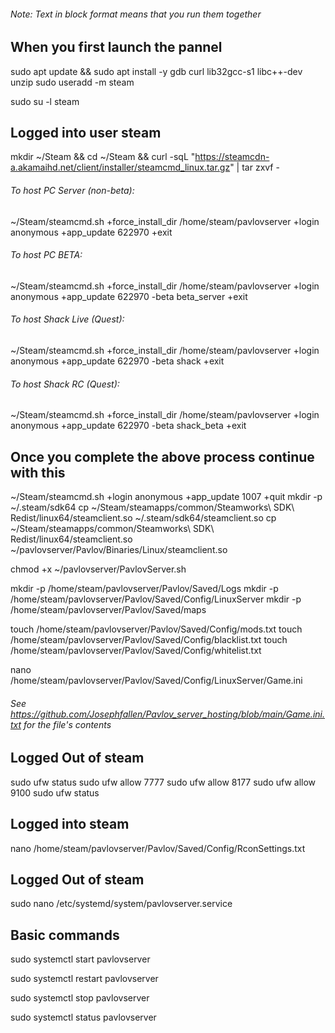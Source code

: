 ###### Note: Text in block format means that you run them together
## When you first launch the pannel
sudo apt update && sudo apt install -y gdb curl lib32gcc-s1 libc++-dev unzip
sudo useradd -m steam

sudo su -l steam

## Logged into user steam

mkdir ~/Steam && cd ~/Steam && curl -sqL "https://steamcdn-a.akamaihd.net/client/installer/steamcmd_linux.tar.gz" | tar zxvf -

###### To host PC Server (non-beta):

~/Steam/steamcmd.sh +force_install_dir /home/steam/pavlovserver +login anonymous +app_update 622970 +exit

###### To host PC BETA:

~/Steam/steamcmd.sh +force_install_dir /home/steam/pavlovserver +login anonymous +app_update 622970 -beta beta_server +exit

###### To host Shack Live (Quest):

~/Steam/steamcmd.sh +force_install_dir /home/steam/pavlovserver +login anonymous +app_update 622970 -beta shack +exit

###### To host Shack RC (Quest):
~/Steam/steamcmd.sh +force_install_dir /home/steam/pavlovserver +login anonymous +app_update 622970 -beta shack_beta +exit

## Once you complete the above process continue with this
~/Steam/steamcmd.sh +login anonymous +app_update 1007 +quit
mkdir -p ~/.steam/sdk64
cp ~/Steam/steamapps/common/Steamworks\ SDK\ Redist/linux64/steamclient.so ~/.steam/sdk64/steamclient.so
cp ~/Steam/steamapps/common/Steamworks\ SDK\ Redist/linux64/steamclient.so ~/pavlovserver/Pavlov/Binaries/Linux/steamclient.so

chmod +x ~/pavlovserver/PavlovServer.sh

mkdir -p /home/steam/pavlovserver/Pavlov/Saved/Logs
mkdir -p /home/steam/pavlovserver/Pavlov/Saved/Config/LinuxServer
mkdir -p /home/steam/pavlovserver/Pavlov/Saved/maps

touch /home/steam/pavlovserver/Pavlov/Saved/Config/mods.txt
touch /home/steam/pavlovserver/Pavlov/Saved/Config/blacklist.txt
touch /home/steam/pavlovserver/Pavlov/Saved/Config/whitelist.txt

nano /home/steam/pavlovserver/Pavlov/Saved/Config/LinuxServer/Game.ini
###### See https://github.com/Josephfallen/Pavlov_server_hosting/blob/main/Game.ini.txt for the file's contents

## Logged Out of steam
sudo ufw status
sudo ufw allow 7777
sudo ufw allow 8177
sudo ufw allow 9100
sudo ufw status

## Logged into steam

nano /home/steam/pavlovserver/Pavlov/Saved/Config/RconSettings.txt

## Logged Out of steam


sudo nano /etc/systemd/system/pavlovserver.service
## Basic commands
 
sudo systemctl start pavlovserver

sudo systemctl restart pavlovserver

sudo systemctl stop pavlovserver

sudo systemctl status pavlovserver
